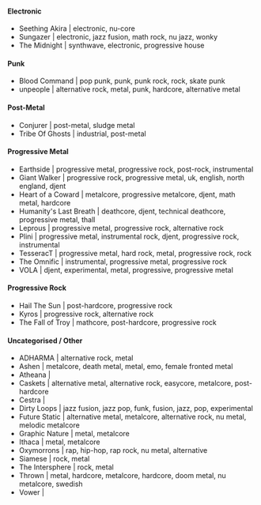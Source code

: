 #### Electronic
* Seething Akira | electronic, nu-core
* Sungazer | electronic, jazz fusion, math rock, nu jazz, wonky
* The Midnight | synthwave, electronic, progressive house
#### Punk
* Blood Command | pop punk, punk, punk rock, rock, skate punk
* unpeople | alternative rock, metal, punk, hardcore, alternative metal
#### Post-Metal
* Conjurer | post-metal, sludge metal
* Tribe Of Ghosts | industrial, post-metal
#### Progressive Metal
* Earthside | progressive metal, progressive rock, post-rock, instrumental
* Giant Walker | progressive rock, progressive metal, uk, english, north england, djent
* Heart of a Coward | metalcore, progressive metalcore, djent, math metal, hardcore
* Humanity's Last Breath | deathcore, djent, technical deathcore, progressive metal, thall
* Leprous | progressive metal, progressive rock, alternative rock
* Plini | progressive metal, instrumental rock, djent, progressive rock, instrumental
* TesseracT | progressive metal, hard rock, metal, progressive rock, rock
* The Omnific | instrumental, progressive metal, progressive rock
* VOLA | djent, experimental, metal, progressive, progressive metal
#### Progressive Rock
* Hail The Sun | post-hardcore, progressive rock
* Kyros | progressive rock, alternative rock
* The Fall of Troy | mathcore, post-hardcore, progressive rock
#### Uncategorised / Other

* ADHARMA | alternative rock, metal
* Ashen | metalcore, death metal, metal, emo, female fronted metal
* Atheana | 
* Caskets | alternative metal, alternative rock, easycore, metalcore, post-hardcore
* Cestra | 
* Dirty Loops | jazz fusion, jazz pop, funk, fusion, jazz, pop, experimental
* Future Static | alternative metal, metalcore, alternative rock, nu metal, melodic metalcore
* Graphic Nature | metal, metalcore
* Ithaca | metal, metalcore
* Oxymorrons | rap, hip-hop, rap rock, nu metal, alternative
* Siamese | rock, metal
* The Intersphere | rock, metal
* Thrown | metal, hardcore, metalcore, hardcore, doom metal, nu metalcore, swedish
* Vower | 
